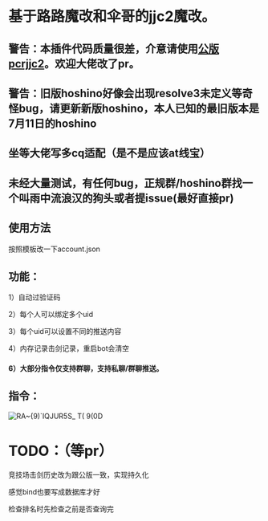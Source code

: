 # 基于路路魔改和伞哥的jjc2魔改。

## 警告：本插件代码质量很差，介意请使用[公版pcrjjc2](https://github.com/cc004/pcrjjc2)。欢迎大佬改了pr。

## 警告：旧版hoshino好像会出现resolve3未定义等奇怪bug，请更新新版hoshino，本人已知的最旧版本是7月11日的hoshino

## 坐等大佬写多cq适配（是不是应该at线宝）

## 未经大量测试，有任何bug，正规群/hoshino群找一个叫雨中流浪汉的狗头或者提issue(最好直接pr)

## 使用方法

按照模板改一下account.json

## 功能：

 1）自动过验证码 

 2）每个人可以绑定多个uid

 3）每个uid可以设置不同的推送内容

 4）内存记录击剑记录，重启bot会清空

####  6）大部分指令仅支持群聊，支持私聊/群聊推送。

## 指令：

![RA~{9)`IQJUR5S_ T( 9(0D](https://user-images.githubusercontent.com/98363578/200429798-2a992f39-84e2-4c5f-b199-d08b27706e44.PNG)

# TODO：（等pr）

竞技场击剑历史改为跟公版一致，实现持久化

感觉bind也要写成数据库才好

检查排名时先检查之前是否查询完

